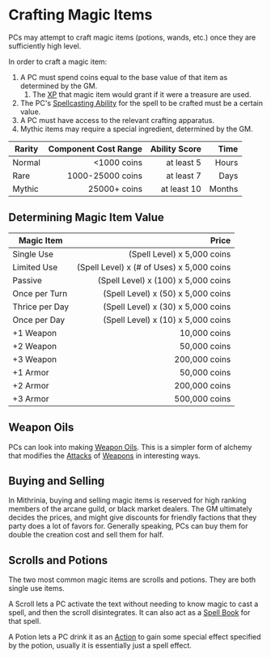 # Crafting Magic Items

PCs may attempt to craft magic items (potions, wands, etc.) once they are sufficiently high level.

In order to craft a magic item:

1. A PC must spend coins equal to the base value of that item as determined by the GM.
	1. The [XP](../../Player%20Characters/Derived%20Statistics/Experience%20Points.md) that magic item would grant if it were a treasure are used.
2. The PC's [Spellcasting Ability](../Spellcasting/Spellcasting%20Ability.md) for the spell to be crafted must be a certain value.
3. A PC must have access to the relevant crafting apparatus.
4. Mythic items may require a special ingredient, determined by the GM.

| Rarity | Component Cost Range | Ability Score |   Time |
| ------ | -------------------: | ------------: | -----: |
| Normal |          <1000 coins |    at least 5 |  Hours |
| Rare   |     1000-25000 coins |    at least 7 |   Days |
| Mythic |         25000+ coins |   at least 10 | Months |

## Determining Magic Item Value

| Magic Item     |                                     Price |
| -------------- | ----------------------------------------: |
| Single Use     |               (Spell Level) x 5,000 coins |
| Limited Use    | (Spell Level) x (# of Uses) x 5,000 coins |
| Passive        |       (Spell Level) x (100) x 5,000 coins |
| Once per Turn  |        (Spell Level) x (50) x 5,000 coins |
| Thrice per Day |        (Spell Level) x (30) x 5,000 coins |
| Once per Day   |        (Spell Level) x (10) x 5,000 coins |
| +1 Weapon      |                              10,000 coins |
| +2 Weapon      |                              50,000 coins |
| +3 Weapon      |                             200,000 coins |
| +1 Armor       |                              50,000 coins |
| +2 Armor       |                             200,000 coins |
| +3 Armor       |                             500,000 coins |

## Weapon Oils

PCs can look into making [Weapon Oils](Weapon%20Oils.md). This is a simpler form of alchemy that modifies the [Attacks](../../Game%20Procedures/Combat/Attack.md) of [Weapons](../../Items%20and%20Gear/Weapons/Weapons.md) in interesting ways.

## Buying and Selling

In Mithrinia, buying and selling magic items is reserved for high ranking members of the arcane guild, or black market dealers. The GM ultimately decides the prices, and might give discounts for friendly factions that they party does a lot of favors for. Generally speaking, PCs can buy them for double the creation cost and sell them for half.

## Scrolls and Potions

The two most common magic items are scrolls and potions. They are both single use items.

A Scroll lets a PC activate the text without needing to know magic to cast a spell, and then the scroll disintegrates. It can also act as a [Spell Book](../Spellcasting/Spell%20Learning/Spell%20Book.md) for that spell.

A Potion lets a PC drink it as an [Action](../../Game%20Procedures/Core%20Procedures/Action.md) to gain some special effect specified by the potion, usually it is essentially just a spell effect.
